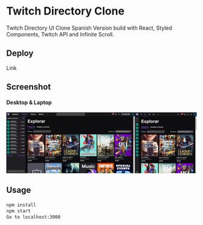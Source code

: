 # Twitch Directory Clone

Twitch Directory UI Clone Spanish Version build with React, Styled Components, Twitch API and Infinite Scroll.

## Deploy

Link

## Screenshot

#### Desktop & Laptop

![twitch](twitch.png)

## Usage

```
npm install
npm start
Go to localhost:3000
```
